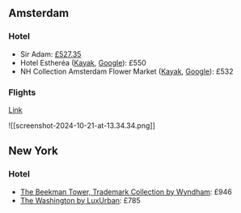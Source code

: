 ## Amsterdam

### Hotel

- Sir Adam: [£527.35](https://www.mrandmrssmith.com/luxury-hotels/sir-albert/rooms?s%5Bdate_from%5D=2025-01-31&s%5Bdate_to%5D=2025-02-03&s%5Btags%5D=destination.destination%3Aeurope.netherlands%3Bdestination.destination%3Aeurope.netherlands.amsterdam%3Bhotel.name%3Asir-albert&s%5Bsort_field%5D=price&s%5Bsort_direction%5D=asc#hotelroom-list-rooms-container)
- Hotel Estheréa ([Kayak](https://www.kayak.co.uk/hotels/Hotel-Estherea,Amsterdam-p31835-h14640-details/2025-01-31/2025-02-03/2adults?psid=dREkF9u1PU&pm=totaltaxes#overview), [Google](https://www.google.com/maps/place/Hotel+Estherea/@52.370611,4.8884803,17z/data=!4m23!1m11!3m10!1s0x47c609c3df4be4ef:0x92a32301c4752ca4!2sHotel+Estherea!5m2!4m1!1i2!8m2!3d52.3705447!4d4.8886439!10e5!16s%2Fm%2F04sxzh9!3m10!1s0x47c609c3df4be4ef:0x92a32301c4752ca4!5m2!4m1!1i2!8m2!3d52.3705447!4d4.8886439!9m1!1b1!16s%2Fm%2F04sxzh9?entry=ttu&g_ep=EgoyMDI0MTAxNi4wIKXMDSoASAFQAw%3D%3D)): £550
- NH Collection Amsterdam Flower Market ([Kayak](https://www.kayak.co.uk/hotels/NH-Collection-Amsterdam-Flower-Market,Amsterdam-p31835-h33046-details/2025-01-31/2025-02-03/2adults?psid=dREkF9u1PU&pm=totaltaxes#overview), [Google](https://www.google.com/maps/place/Hotel+NH+Collection+Amsterdam+Flower+Market/@52.366376,4.8928044,21z/data=!4m20!1m8!3m7!1s0x47c609eaa239dcd7:0xe475fd63293d81e9!2sVijzelstraat+4,+1017+HK+Amsterdam,+Netherlands!3b1!8m2!3d52.3664202!4d4.892983!16s%2Fg%2F11c5d26qpg!3m10!1s0x47c609eaa239dcd7:0x85f6e6bc37cb889a!5m2!4m1!1i2!8m2!3d52.366261!4d4.893101!9m1!1b1!16s%2Fg%2F122_m9bw?entry=ttu&g_ep=EgoyMDI0MTAxNi4wIKXMDSoASAFQAw%3D%3D)): £532

### Flights

[Link](https://www.kayak.co.uk/flights/LON-AMS/2025-01-31/2025-02-03?fs=takeoff=0530,1320__1618,2200;stops=~0&sort=bestflight_a)

![[screenshot-2024-10-21-at-13.34.34.png]]

## New York

### Hotel

- [The Beekman Tower, Trademark Collection by Wyndham](https://www.kayak.co.uk/hotels/The-Beekman-Tower,Trademark-Collection-by-Wyndham,New-York-p59560-h848675-details/2025-01-29/2025-02-05/2adults?psid=dQGEJQJCXX&pm=totaltaxes#overview): £946
- [The Washington by LuxUrban](https://www.kayak.co.uk/hotels/The-Washington-by-LuxUrban,New-York-p59560-h8136853-details/2025-01-29/2025-02-05/2adults?psid=dQGEJQJCXX&pm=totaltaxes#overview): £785

